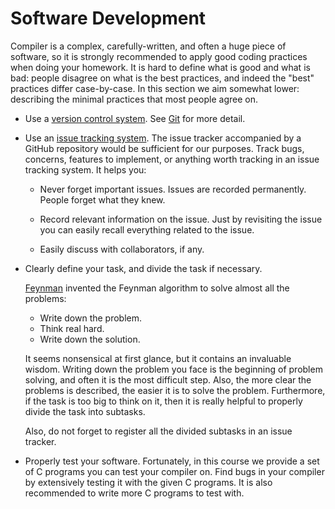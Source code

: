 # Software Development

Compiler is a complex, carefully-written, and often a huge piece of
software, so it is strongly recommended to apply good coding practices
when doing your homework.  It is hard to define what is good and what
is bad: people disagree on what is the best practices, and indeed the
"best" practices differ case-by-case.  In this section we aim somewhat
lower: describing the minimal practices that most people agree on.

- Use a
  [version control system](https://en.wikipedia.org/wiki/Version_control).
  See [Git](git.md) for more detail.

- Use an
  [issue tracking system](https://en.wikipedia.org/wiki/Issue_tracking_system).
  The issue tracker accompanied by a GitHub repository would be
  sufficient for our purposes.  Track bugs, concerns, features to
  implement, or anything worth tracking in an issue tracking system.
  It helps you:

    + Never forget important issues.  Issues are recorded permanently.
      People forget what they knew.

    + Record relevant information on the issue.  Just by revisiting
      the issue you can easily recall everything related to the issue.

    + Easily discuss with collaborators, if any.

- Clearly define your task, and divide the task if necessary.

  [Feynman](https://en.wikipedia.org/wiki/Richard_Feynman) invented
  the Feynman algorithm to solve almost all the problems:

    + Write down the problem.
    + Think real hard.
    + Write down the solution.

  It seems nonsensical at first glance, but it contains an invaluable
  wisdom.  Writing down the problem you face is the beginning of
  problem solving, and often it is the most difficult step.  Also, the
  more clear the problems is described, the easier it is to solve the
  problem.  Furthermore, if the task is too big to think on it, then
  it is really helpful to properly divide the task into subtasks.

  Also, do not forget to register all the divided subtasks in an issue
  tracker.

- Properly test your software.  Fortunately, in this course we provide
  a set of C programs you can test your compiler on.  Find bugs in
  your compiler by extensively testing it with the given C programs.
  It is also recommended to write more C programs to test with.
